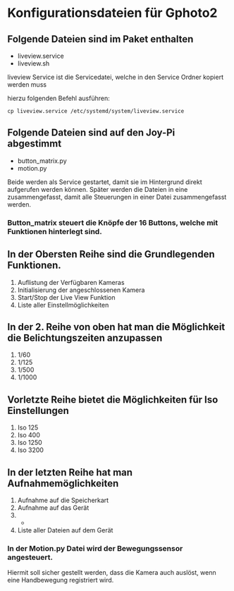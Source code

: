 # Konfigurationsdateien für Gphoto2

## Folgende Dateien sind im Paket enthalten

- liveview.service
- liveview.sh

liveview Service ist die Servicedatei, welche in den Service Ordner kopiert werden muss

hierzu folgenden Befehl ausführen:

`cp liveview.service /etc/systemd/system/liveview.service`

## Folgende Dateien sind auf den Joy-Pi abgestimmt

- button_matrix.py
- motion.py

Beide werden als Service gestartet, damit sie im Hintergrund direkt aufgerufen werden können. Später werden die Dateien in eine zusammengefasst, damit alle Steuerungen in einer Datei zusammengefasst werden.

### Button_matrix steuert die Knöpfe der 16 Buttons, welche mit Funktionen hinterlegt sind.

## In der Obersten Reihe sind die Grundlegenden Funktionen.

1. Auflistung der Verfügbaren Kameras
2. Initialisierung der angeschlossenen Kamera
3. Start/Stop der Live View Funktion
4. Liste aller Einstellmöglichkeiten

## In der 2. Reihe von oben hat man die Möglichkeit die Belichtungszeiten anzupassen

1. 1/60
2. 1/125
3. 1/500
4. 1/1000

## Vorletzte Reihe bietet die Möglichkeiten für Iso Einstellungen

1. Iso 125
2. Iso 400
3. Iso 1250
4. Iso 3200

## In der letzten Reihe hat man Aufnahmemöglichkeiten

1. Aufnahme auf die Speicherkart
2. Aufnahme auf das Gerät
3. -
4. Liste aller Dateien auf dem Gerät

### In der Motion.py Datei wird der Bewegungssensor angesteuert.

Hiermit soll sicher gestellt werden, dass die Kamera auch auslöst, wenn eine Handbewegung registriert wird.
